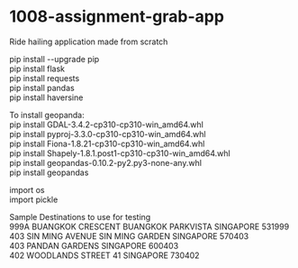 # 1008-assignment-grab-app
Ride hailing application made from scratch

pip install --upgrade pip\
pip install flask\
pip install requests\
pip install pandas\
pip install haversine

To install geopanda:\
pip install GDAL-3.4.2-cp310-cp310-win_amd64.whl\
pip install pyproj-3.3.0-cp310-cp310-win_amd64.whl\
pip install Fiona-1.8.21-cp310-cp310-win_amd64.whl\
pip install Shapely-1.8.1.post1-cp310-cp310-win_amd64.whl\
pip install geopandas-0.10.2-py2.py3-none-any.whl\
pip install geopandas

import os\
import pickle

Sample Destinations to use for testing\
999A BUANGKOK CRESCENT BUANGKOK PARKVISTA SINGAPORE 531999\
403 SIN MING AVENUE SIN MING GARDEN SINGAPORE 570403\
403 PANDAN GARDENS SINGAPORE 600403\
402 WOODLANDS STREET 41 SINGAPORE 730402